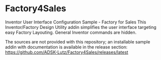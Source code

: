 # Factory4Sales
Inventor User Interface Configuration Sample - Factory for Sales
This Inventor/Factory Design Utility addin simplifies the user interface targeting easy Factory Layouting. General Inventor commands are hidden.

The sources are not provided with this repository; an installable sample addin with documentation is available in the release section: https://github.com/ADSK-Lutz/Factory4Sales/releases/latest


